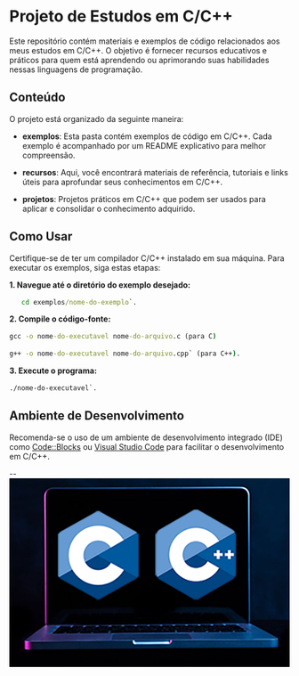 # Projeto de Estudos em C/C++

Este repositório contém materiais e exemplos de código relacionados aos meus estudos em C/C++. O objetivo é fornecer recursos educativos e práticos para quem está aprendendo ou aprimorando suas habilidades nessas linguagens de programação.

## Conteúdo

O projeto está organizado da seguinte maneira:

- **exemplos**: Esta pasta contém exemplos de código em C/C++. Cada exemplo é acompanhado por um README explicativo para melhor compreensão.

- **recursos**: Aqui, você encontrará materiais de referência, tutoriais e links úteis para aprofundar seus conhecimentos em C/C++.

- **projetos**: Projetos práticos em C/C++ que podem ser usados para aplicar e consolidar o conhecimento adquirido.

## Como Usar

Certifique-se de ter um compilador C/C++ instalado em sua máquina. Para executar os exemplos, siga estas etapas:

**1. Navegue até o diretório do exemplo desejado:**
  
```cmd
   cd exemplos/nome-do-exemplo`.
```

**2. Compile o código-fonte:**

```cmd
gcc -o nome-do-executavel nome-do-arquivo.c (para C)
```

```cmd
g++ -o nome-do-executavel nome-do-arquivo.cpp` (para C++).
```

**3. Execute o programa:**

```cmd
./nome-do-executavel`.
```

## Ambiente de Desenvolvimento

Recomenda-se o uso de um ambiente de desenvolvimento integrado (IDE) como [Code::Blocks](http://www.codeblocks.org/) ou [Visual Studio Code](https://code.visualstudio.com/) para facilitar o desenvolvimento em C/C++.

--
![Alt text](/Images/CandCpp.png)
